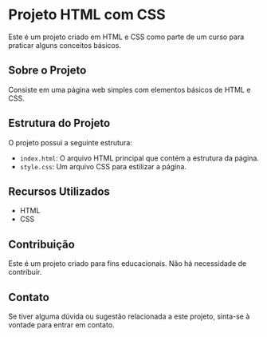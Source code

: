 # Projeto HTML com CSS

Este é um projeto criado em HTML e CSS como parte de um curso para praticar alguns conceitos básicos.

## Sobre o Projeto

Consiste em uma página web simples com elementos básicos de HTML e CSS.

## Estrutura do Projeto

O projeto possui a seguinte estrutura:

- `index.html`: O arquivo HTML principal que contém a estrutura da página.
- `style.css`: Um arquivo CSS para estilizar a página.

## Recursos Utilizados

- HTML
- CSS

## Contribuição

Este é um projeto criado para fins educacionais. Não há necessidade de contribuir.

## Contato

Se tiver alguma dúvida ou sugestão relacionada a este projeto, sinta-se à vontade para entrar em contato.
